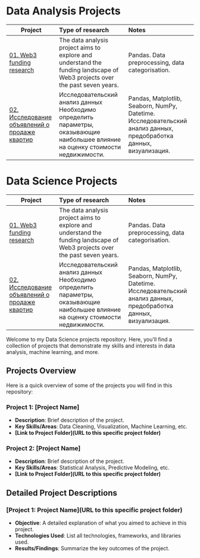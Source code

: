 # Data Analysis Projects
| **Project** | **Тype of research** | **Notes** |
| -------------------- | :--------------------- |:---------------------------|
| [01. Web3 funding research](https://github.com/PavBrian/Data_Analysis_projects/blob/main/Web3_Funding) | The data analysis project aims to explore and understand the funding landscape of Web3 projects over the past seven years.| Pandas. Data preprocessing, data categorisation.|
| [02. Исследование объявлений о продаже квартир](https://github.com/ArtyKrafty/Kraftyy/tree/main/real_state_eda) | Исследовательский анализ данных Необходимо определить параметры, оказывающие наибольшее влияние на оценку стоимости недвижимости. | Pandas, Matplotlib, Seaborn, NumPy, Datetime. Исследовательский анализ данных, предобработка данных, визуализация.|

# Data Science Projects
| **Project** | **Тype of research** | **Notes** |
| -------------------- | :--------------------- |:---------------------------|
| [01. Web3 funding research](https://github.com/PavBrian/Data_Analysis_projects/blob/main/Web3_Funding) | The data analysis project aims to explore and understand the funding landscape of Web3 projects over the past seven years.| Pandas. Data preprocessing, data categorisation.|
| [02. Исследование объявлений о продаже квартир](https://github.com/ArtyKrafty/Kraftyy/tree/main/real_state_eda) | Исследовательский анализ данных Необходимо определить параметры, оказывающие наибольшее влияние на оценку стоимости недвижимости. | Pandas, Matplotlib, Seaborn, NumPy, Datetime. Исследовательский анализ данных, предобработка данных, визуализация.|
Welcome to my Data Science projects repository. Here, you'll find a collection of projects that demonstrate my skills and interests in data analysis, machine learning, and more.

## Projects Overview
Here is a quick overview of some of the projects you will find in this repository:

### Project 1: [Project Name]
- **Description**: Brief description of the project.
- **Key Skills/Areas**: Data Cleaning, Visualization, Machine Learning, etc.
- **[Link to Project Folder](URL to this specific project folder)**

### Project 2: [Project Name]
- **Description**: Brief description of the project.
- **Key Skills/Areas**: Statistical Analysis, Predictive Modeling, etc.
- **[Link to Project Folder](URL to this specific project folder)**


## Detailed Project Descriptions

### [Project 1: Project Name](URL to this specific project folder)
- **Objective**: A detailed explanation of what you aimed to achieve in this project.
- **Technologies Used**: List all technologies, frameworks, and libraries used.
- **Results/Findings**: Summarize the key outcomes of the project.



